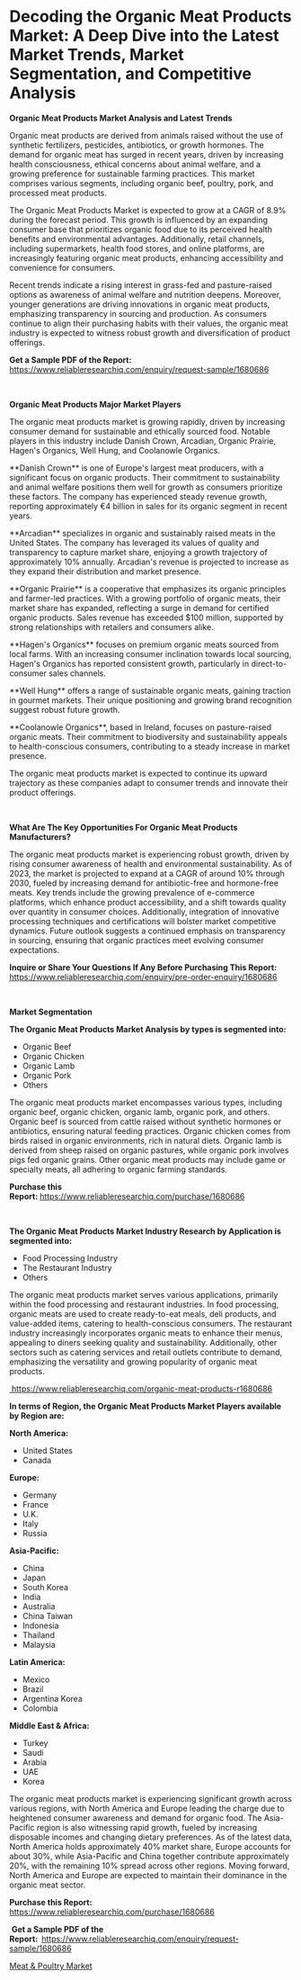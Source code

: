 <p><h1>Decoding the Organic Meat Products Market: A Deep Dive into the Latest Market Trends, Market Segmentation, and Competitive Analysis</h1></p><p><strong>Organic Meat Products Market Analysis and Latest Trends</strong></p>
<p><p>Organic meat products are derived from animals raised without the use of synthetic fertilizers, pesticides, antibiotics, or growth hormones. The demand for organic meat has surged in recent years, driven by increasing health consciousness, ethical concerns about animal welfare, and a growing preference for sustainable farming practices. This market comprises various segments, including organic beef, poultry, pork, and processed meat products. </p><p>The Organic Meat Products Market is expected to grow at a CAGR of 8.9% during the forecast period. This growth is influenced by an expanding consumer base that prioritizes organic food due to its perceived health benefits and environmental advantages. Additionally, retail channels, including supermarkets, health food stores, and online platforms, are increasingly featuring organic meat products, enhancing accessibility and convenience for consumers. </p><p>Recent trends indicate a rising interest in grass-fed and pasture-raised options as awareness of animal welfare and nutrition deepens. Moreover, younger generations are driving innovations in organic meat products, emphasizing transparency in sourcing and production. As consumers continue to align their purchasing habits with their values, the organic meat industry is expected to witness robust growth and diversification of product offerings.</p></p>
<p><strong>Get a Sample PDF of the Report:&nbsp;</strong> <a href="https://www.reliableresearchiq.com/enquiry/request-sample/1680686?utm_campaign=2449&utm_medium=2&utm_source=Github&utm_content=ia&utm_term=07042025&utm_id=organic-meat-products">https://www.reliableresearchiq.com/enquiry/request-sample/1680686</a></p>
<p>&nbsp;</p>
<p><strong>Organic Meat Products Major Market Players</strong></p>
<p><p>The organic meat products market is growing rapidly, driven by increasing consumer demand for sustainable and ethically sourced food. Notable players in this industry include Danish Crown, Arcadian, Organic Prairie, Hagen's Organics, Well Hung, and Coolanowle Organics.</p><p>**Danish Crown** is one of Europe's largest meat producers, with a significant focus on organic products. Their commitment to sustainability and animal welfare positions them well for growth as consumers prioritize these factors. The company has experienced steady revenue growth, reporting approximately €4 billion in sales for its organic segment in recent years.</p><p>**Arcadian** specializes in organic and sustainably raised meats in the United States. The company has leveraged its values of quality and transparency to capture market share, enjoying a growth trajectory of approximately 10% annually. Arcadian's revenue is projected to increase as they expand their distribution and market presence.</p><p>**Organic Prairie** is a cooperative that emphasizes its organic principles and farmer-led practices. With a growing portfolio of organic meats, their market share has expanded, reflecting a surge in demand for certified organic products. Sales revenue has exceeded $100 million, supported by strong relationships with retailers and consumers alike.</p><p>**Hagen's Organics** focuses on premium organic meats sourced from local farms. With an increasing consumer inclination towards local sourcing, Hagen's Organics has reported consistent growth, particularly in direct-to-consumer sales channels.</p><p>**Well Hung** offers a range of sustainable organic meats, gaining traction in gourmet markets. Their unique positioning and growing brand recognition suggest robust future growth.</p><p>**Coolanowle Organics**, based in Ireland, focuses on pasture-raised organic meats. Their commitment to biodiversity and sustainability appeals to health-conscious consumers, contributing to a steady increase in market presence.</p><p>The organic meat products market is expected to continue its upward trajectory as these companies adapt to consumer trends and innovate their product offerings.</p></p>
<p>&nbsp;</p>
<p><strong>What Are The Key Opportunities For Organic Meat Products Manufacturers?</strong></p>
<p><p>The organic meat products market is experiencing robust growth, driven by rising consumer awareness of health and environmental sustainability. As of 2023, the market is projected to expand at a CAGR of around 10% through 2030, fueled by increasing demand for antibiotic-free and hormone-free meats. Key trends include the growing prevalence of e-commerce platforms, which enhance product accessibility, and a shift towards quality over quantity in consumer choices. Additionally, integration of innovative processing techniques and certifications will bolster market competitive dynamics. Future outlook suggests a continued emphasis on transparency in sourcing, ensuring that organic practices meet evolving consumer expectations.</p></p>
<p><strong>Inquire or Share Your Questions If Any Before Purchasing This Report:</strong> <a href="https://www.reliableresearchiq.com/enquiry/pre-order-enquiry/1680686?utm_campaign=2449&utm_medium=2&utm_source=Github&utm_content=ia&utm_term=07042025&utm_id=organic-meat-products">https://www.reliableresearchiq.com/enquiry/pre-order-enquiry/1680686</a></p>
<p>&nbsp;</p>
<p><strong>Market Segmentation</strong></p>
<p><strong>The Organic Meat Products Market Analysis by types is segmented into:</strong></p>
<p><ul><li>Organic Beef</li><li>Organic Chicken</li><li>Organic Lamb</li><li>Organic Pork</li><li>Others</li></ul></p>
<p><p>The organic meat products market encompasses various types, including organic beef, organic chicken, organic lamb, organic pork, and others. Organic beef is sourced from cattle raised without synthetic hormones or antibiotics, ensuring natural feeding practices. Organic chicken comes from birds raised in organic environments, rich in natural diets. Organic lamb is derived from sheep raised on organic pastures, while organic pork involves pigs fed organic grains. Other organic meat products may include game or specialty meats, all adhering to organic farming standards.</p></p>
<p><strong>Purchase this Report:&nbsp;</strong><a href="https://www.reliableresearchiq.com/purchase/1680686?utm_campaign=2449&utm_medium=2&utm_source=Github&utm_content=ia&utm_term=07042025&utm_id=organic-meat-products">https://www.reliableresearchiq.com/purchase/1680686</a></p>
<p>&nbsp;</p>
<p><strong>The Organic Meat Products Market Industry Research by Application is segmented into:</strong></p>
<p><ul><li>Food Processing Industry</li><li>The Restaurant Industry</li><li>Others</li></ul></p>
<p><p>The organic meat products market serves various applications, primarily within the food processing and restaurant industries. In food processing, organic meats are used to create ready-to-eat meals, deli products, and value-added items, catering to health-conscious consumers. The restaurant industry increasingly incorporates organic meats to enhance their menus, appealing to diners seeking quality and sustainability. Additionally, other sectors such as catering services and retail outlets contribute to demand, emphasizing the versatility and growing popularity of organic meat products.</p></p>
<p><a href="https://www.reliableresearchiq.com/organic-meat-products-r1680686?utm_campaign=2449&utm_medium=2&utm_source=Github&utm_content=ia&utm_term=07042025&utm_id=organic-meat-products">&nbsp;https://www.reliableresearchiq.com/organic-meat-products-r1680686</a></p>
<p><strong>In terms of Region, the Organic Meat Products Market Players available by Region are:</strong></p>
<p>
    <p> <strong> North America: </strong>
        <ul>
            <li>United States</li>
            <li>Canada</li>
        </ul>
        </p> 
    <p> <strong> Europe: </strong>
        <ul>
            <li>Germany</li>
            <li>France</li>
            <li>U.K.</li>
            <li>Italy</li>
            <li>Russia</li>
        </ul>
        </p> 
    <p> <strong> Asia-Pacific: </strong>
        <ul>
            <li>China</li>
            <li>Japan</li>
            <li>South Korea</li>
            <li>India</li>
            <li>Australia</li>
            <li>China Taiwan</li>
            <li>Indonesia</li>
            <li>Thailand</li>
            <li>Malaysia</li>
        </ul>
        </p> 
    <p> <strong> Latin America: </strong>
        <ul>
            <li>Mexico</li>
            <li>Brazil</li>
            <li>Argentina Korea</li>
            <li>Colombia</li>
        </ul>
        </p> 
    <p> <strong> Middle East & Africa: </strong>
        <ul>
            <li>Turkey</li>
            <li>Saudi</li>
            <li>Arabia</li>
            <li>UAE</li>
            <li>Korea</li>
        </ul>
    </p>
    </p>
<p><p>The organic meat products market is experiencing significant growth across various regions, with North America and Europe leading the charge due to heightened consumer awareness and demand for organic food. The Asia-Pacific region is also witnessing rapid growth, fueled by increasing disposable incomes and changing dietary preferences. As of the latest data, North America holds approximately 40% market share, Europe accounts for about 30%, while Asia-Pacific and China together contribute approximately 20%, with the remaining 10% spread across other regions. Moving forward, North America and Europe are expected to maintain their dominance in the organic meat sector.</p></p>
<p><strong>Purchase this Report: </strong><a href="https://www.reliableresearchiq.com/purchase/1680686?utm_campaign=2449&utm_medium=2&utm_source=Github&utm_content=ia&utm_term=07042025&utm_id=organic-meat-products">https://www.reliableresearchiq.com/purchase/1680686</a></p>
<p>&nbsp;<strong>Get a Sample PDF of the Report:&nbsp;&nbsp;</strong><a href="https://www.reliableresearchiq.com/enquiry/request-sample/1680686?utm_campaign=2449&utm_medium=2&utm_source=Github&utm_content=ia&utm_term=07042025&utm_id=organic-meat-products">https://www.reliableresearchiq.com/enquiry/request-sample/1680686</a></p>
<p><strong></strong></p>
<p><p><a href="https://github.com/jerhoskinson197676/Market-Research-Report-List-1/blob/main/meat-poultry-market.md?utm_campaign=2449&utm_medium=2&utm_source=Github&utm_content=ia&utm_term=07042025&utm_id=organic-meat-products">Meat & Poultry Market</a></p></p>